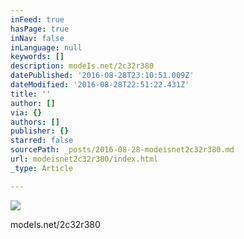 ```yaml
---
inFeed: true
hasPage: true
inNav: false
inLanguage: null
keywords: []
description: modeIs.net/2c32r380
datePublished: '2016-08-28T23:10:51.009Z'
dateModified: '2016-08-28T22:51:22.431Z'
title: ''
author: []
via: {}
authors: []
publisher: {}
starred: false
sourcePath: _posts/2016-08-28-modeisnet2c32r380.md
url: modeisnet2c32r380/index.html
_type: Article

---
```

![](https://the-grid-user-content.s3-us-west-2.amazonaws.com/dc87ccae-1a38-42cc-b888-fc5147ff985d.jpg)

modeIs.net/2c32r380